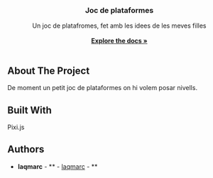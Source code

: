 <br/>
<p align="center">
  <h3 align="center">Joc de plataformes</h3>

  <p align="center">
    Un joc de platafromes, fet amb les idees de les meves filles
    <br/>
    <br/>
    <a href="https://github.com/quexulo/pixogame"><strong>Explore the docs »</strong></a>
    <br/>
    <br/>
  </p>
</p>



## About The Project

De moment un petit joc de plataformes on hi volem posar nivells.

## Built With

Pixi.js


## Authors

* **laqmarc** - ** - [laqmarc](https://github.com/laqmarc) - **

